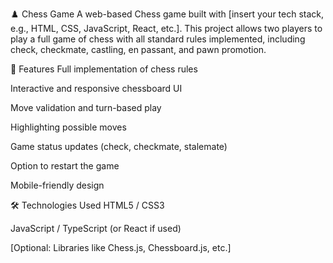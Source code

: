 ♟️ Chess Game
A web-based Chess game built with [insert your tech stack, e.g., HTML, CSS, JavaScript, React, etc.]. This project allows two players to play a full game of chess with all standard rules implemented, including check, checkmate, castling, en passant, and pawn promotion.

🔹 Features
Full implementation of chess rules

Interactive and responsive chessboard UI

Move validation and turn-based play

Highlighting possible moves

Game status updates (check, checkmate, stalemate)

Option to restart the game

Mobile-friendly design

🛠️ Technologies Used
HTML5 / CSS3

JavaScript / TypeScript (or React if used)

[Optional: Libraries like Chess.js, Chessboard.js, etc.]
